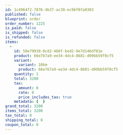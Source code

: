 ```yaml
---
id: 1c4964f2-7876-4b37-ac38-ec9bf0fa0303
published: false
blueprint: order
order_number: 1225
is_paid: false
is_shipped: false
is_refunded: false
items:
  -
    id: 50e79938-0cd2-460f-bed2-9e7d146df81e
    product: 66e767a9-ee34-4dc4-8681-d09bb59f0cf5
    variant:
      variant: 10km
      product: 66e767a9-ee34-4dc4-8681-d09bb59f0cf5
    quantity: 1
    total: 3200
    tax:
      amount: 0
      rate: 0
      price_includes_tax: true
    metadata: {  }
grand_total: 3200
items_total: 3200
tax_total: 0
shipping_total: 0
coupon_total: 0
---
```

